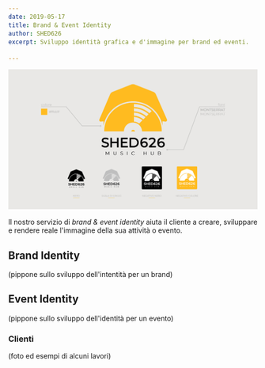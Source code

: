 ```yaml
---
date: 2019-05-17
title: Brand & Event Identity
author: SHED626
excerpt: Sviluppo identità grafica e d'immagine per brand ed eventi.

---
```


![](/uploads/identita-shed.jpg)

Il nostro servizio di _brand & event identity_ aiuta il cliente a creare, sviluppare e rendere reale l'immagine della sua attività o evento. 

## Brand Identity

(pippone sullo sviluppo dell'intentità per un brand)

## Event Identity

(pippone sullo sviluppo dell'identità per un evento)


### Clienti

(foto ed esempi di alcuni lavori)
